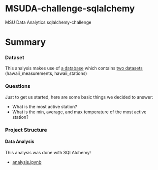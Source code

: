 # MSUDA-challenge-sqlalchemy
MSU Data Analytics sqlalchemy-challenge

# Summary
### Dataset
This analysis makes use of [a database](submission/database) which contains [two datasets](submission/database/data) (hawaii_measurements, hawaii_stations)
### Questions
Just to get us started, here are some basic things we decided to answer:
* What is the most active station?
* What is the min, average, and max temperature of the most active station?
### Project Structure
#### Data Analysis
This analysis was done with SQLAlchemy!
* [analysis.ipynb](submission/analysis.ipynb)
